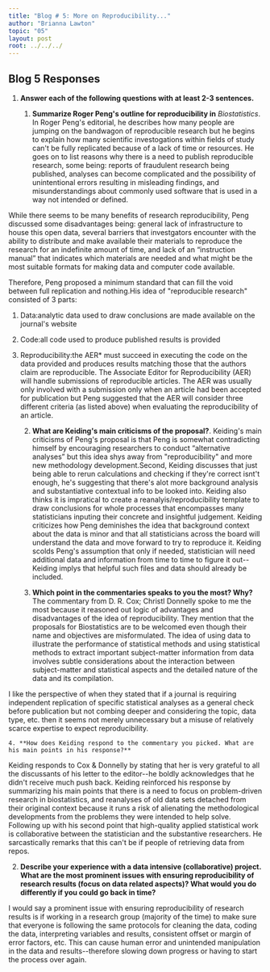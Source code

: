 ```yaml
---
title: "Blog # 5: More on Reproducibility..."
author: "Brianna Lawton"
topic: "05"
layout: post
root: ../../../
---
```


## Blog 5 Responses

1. **Answer each of the following questions with at least 2-3 sentences.**

    1. **Summarize Roger Peng's outline for reproducibility in** *Biostatistics*. 
In Roger Peng's editorial, he describes how many people are jumping on the bandwagon of reproducible research but he begins to explain how many scientific investogations within fields of study can't be fully replicated because of a lack of time or resources. He goes on to list reasons why there is a need to publish reproducible research, some being: reports of fraudulent research being published, analyses can become complicated and the possibility of unintentional errors resulting in misleading findings, and misunderstandings about commonly used software that is used in a way not intended or defined. 

While there seems to be many benefits of research reproducibility, Peng discussed some disadvantages being: general lack of infrastructure to house this open data, several barriers that investgators encounter with the ability to distribute and make available their materials to reproduce the research for an indefinite amount of time, and lack of an “instruction manual” that indicates which materials are needed and what might be the most suitable formats for making data and computer code available.

Therefore, Peng  proposed a minimum standard that can fill the void between full replication and nothing.His idea of "reproducible research" consisted of 3 parts:
1. Data:analytic data used to draw conclusions are made available on the journal's website
2. Code:all code used to produce published results is provided
3. Reproducibility:the AER* must succeed in executing the code on the data provided and produces results matching those that the authors claim are reproducible.
The Associate Editor for Reproducibility (AER) will handle submissions of reproducible articles. The AER was usually only involved with a submission only when an article had been accepted for publication but Peng suggested that the AER will consider three different criteria (as listed above) when evaluating the reproducibility of an article.

    2. **What are Keiding's main criticisms of the proposal?**.
Keiding's main criticisms of Peng's proposal is that Peng is somewhat contradicting himself by encouraging researchers to conduct “alternative analyses” but this idea shys away from "reproducibility" and more new methodology development.Second, Keiding discusses that just being able to rerun calculations and checking if they're correct isnt't enough, he's suggesting that there's alot more background analysis and substantiative contextual info to be looked into. Keiding also thinks it is impratical to create a reanalyis/reproducibility template to draw conclusions for whole processes that encompasses many statisticians inputing their concrete and insightful judgement. Keiding criticizes how Peng deminishes the idea that background context about the data is minor and that all statisticians across the board will understand the data and move forward to try to reproduce it. Keiding scolds Peng's assumption that only if needed, statistician will need additional data and information from time to time to figure it out--Keiding implys that helpful such files and data should already be included.

    3. **Which point in the commentaries speaks to you the most? Why?**
The commentary from D. R. Cox; Christl Donnelly spoke to me the most because it reasoned out logic of advantages and disadvantages of the idea of reproducibility. They mention that the proposals for Biostatistics are to be welcomed even though their name and objectives are misformulated. The idea of using data to illustrate the performance of statistical methods and using statistical methods to extract important subject-matter information from data involves subtle considerations about the interaction between subject-matter and statistical aspects and the detailed nature of the data and its compilation.

I like the perspective of when they stated that if a journal is requiring independent replication of specific statistical analyses as a general check before publication but not combing deeper and considering the topic, data type, etc. then it seems not merely unnecessary but a misuse of relatively scarce expertise to expect reproducibility.


    4. **How does Keiding respond to the commentary you picked. What are his main points in his response?**
Keiding responds to Cox & Donnelly by stating that her is very grateful to all the discussants of his letter to the editor--he boldly acknowledges that he didn't receive much push back. Keiding reinforced his response by summarizing his main points that there is a need to focus on problem-driven research in biostatistics, and reanalyses of old data sets detached from their original context because it runs a risk of alienating the methodological developments from the problems they were intended to help solve. Following up with his second point that high-quality applied statistical work is collaborative between the statistician and the substantive researchers. He sarcastically remarks that this can't be if people of retrieving data from repos. 

    
2. **Describe your experience with a data intensive (collaborative) project. What are the most prominent issues with ensuring reproducibility of research results (focus on data related aspects)? What would you do differently if you could go back in time?**

I would say a prominent issue with ensuring reproducibility of research results is if working in a research group (majority of the time) to make sure that everyone is following the same protocols for cleaning the data, coding the data, interpreting variables and results, consistent offset or margin of error factors, etc. This can cause human error and unintended manipulation in the data and results--therefore slowing down progress or having to start the process over again. 

